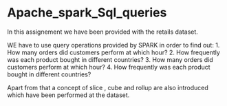 # Apache_spark_Sql_queries
In this assignement we have been provided with the retails dataset. 

WE have to use query operations provided by SPARK in order to find out:
	1. How many orders did customers perform at which hour?
	2. How frequently was each product bought in different countries?
	3. How many orders did customers perform at which hour?
	4. How frequently was each product bought in different countries?

Apart from that a concept of slice , cube and rollup are also introduced which have been performed at the dataset.
